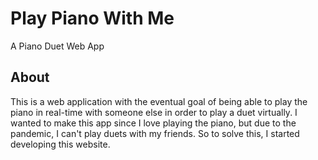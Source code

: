 # Play Piano With Me
A Piano Duet Web App

## About
This is a web application with the eventual goal of being able to play the piano in real-time with someone else in order to play a duet virtually. I wanted to make this app since I love playing the piano, but due to the pandemic, I can't play duets with my friends. So to solve this, I started developing this website.
